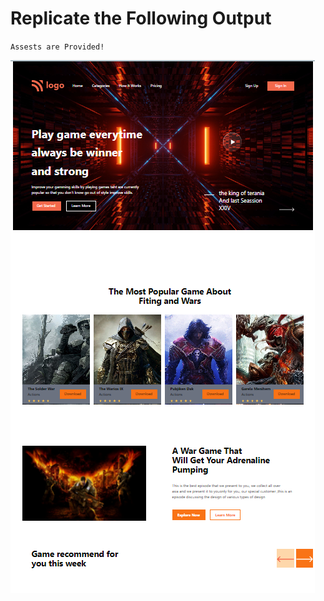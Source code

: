 # Replicate the Following Output

`Assests are Provided!`

![new landing page](./Project%203-%20Gaming%20Landing%20Page/Assets/GAMINGn%20thumnail.png)
